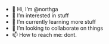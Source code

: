 - 👋 Hi, I’m @northga
- 👀 I’m interested in stuff
- 🌱 I’m currently learning more stuff
- 💞️ I’m looking to collaborate on things
- 📫 How to reach me: dont.

<!---
northga/northga is a ✨ special ✨ repository because its `README.md` (this file) appears on your GitHub profile.
You can click the Preview link to take a look at your changes.
--->
